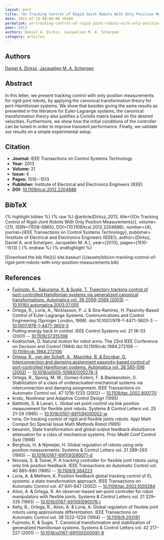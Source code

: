 ```yaml
---
layout: post
title: "On Tracking Control of Rigid-Joint Robots With Only Position Measurements"
date: 2012-07-19 00:00:00 +0100
permalink: on-tracking-control-of-rigid-joint-robots-with-only-position-measurements
year: 2013
authors: Daniel A. Dirksz, Jacquelien M. A. Scherpen
category: articles
---
```

 
## Authors
[Daniel A. Dirksz](authors/daniel-a-dirksz), [Jacquelien M. A. Scherpen](authors/jacquelien-m-a-scherpen)
 
## Abstract
In this letter, we present tracking control with only position measurements for rigid-joint robots, by applying the canonical transformation theory for port-Hamiltonian systems. We show that besides giving the same results as presented in the literature for Euler-Lagrange systems, the canonical transformation theory also justifies a Coriolis matrix based on the desired velocities. Furthermore, we show how the initial conditions of the controller can be tuned in order to improve transient performance. Finally, we validate our results on a simple experimental setup.
 
## Citation
- **Journal:** IEEE Transactions on Control Systems Technology
- **Year:** 2013
- **Volume:** 21
- **Issue:** 4
- **Pages:** 1510--1513
- **Publisher:** Institute of Electrical and Electronics Engineers (IEEE)
- **DOI:** [10.1109/tcst.2012.2204886](https://doi.org/10.1109/tcst.2012.2204886)
 
## BibTeX
{% highlight bibtex %}
{% raw %}
@article{Dirksz_2013,
  title={{On Tracking Control of Rigid-Joint Robots With Only Position Measurements}},
  volume={21},
  ISSN={1558-0865},
  DOI={10.1109/tcst.2012.2204886},
  number={4},
  journal={IEEE Transactions on Control Systems Technology},
  publisher={Institute of Electrical and Electronics Engineers (IEEE)},
  author={Dirksz, Daniel A. and Scherpen, Jacquelien M. A.},
  year={2013},
  pages={1510--1513}
}
{% endraw %}
{% endhighlight %}
 
[Download the bib file]({{ site.baseurl }}/assets/bib/on-tracking-control-of-rigid-joint-robots-with-only-position-measurements.bib)
 
## References
- [Fujimoto, K., Sakurama, K. & Sugie, T. Trajectory tracking control of port-controlled Hamiltonian systems via generalized canonical transformations. Automatica vol. 39 2059–2069 (2003)](trajectory-tracking-control-of-port-controlled-hamiltonian-systems-via-generalized-canonical-transformations) -- [10.1016/j.automatica.2003.07.005](https://doi.org/10.1016/j.automatica.2003.07.005)
- Ortega, R., Loría, A., Nicklasson, P. J. & Sira-Ramírez, H. Passivity-Based Control of Euler-Lagrange Systems. Communications and Control Engineering (Springer London, 1998). doi:10.1007/978-1-4471-3603-3 -- [10.1007/978-1-4471-3603-3](https://doi.org/10.1007/978-1-4471-3603-3)
- Putting energy back in control. IEEE Control Systems vol. 21 18–33 (2001) -- [10.1109/37.915398](https://doi.org/10.1109/37.915398)
- Koditschek, D. Natural motion for robot arms. The 23rd IEEE Conference on Decision and Control (1984) doi:10.1109/cdc.1984.272106 -- [10.1109/cdc.1984.272106](https://doi.org/10.1109/cdc.1984.272106)
- [Ortega, R., van der Schaft, A., Maschke, B. & Escobar, G. Interconnection and damping assignment passivity-based control of port-controlled Hamiltonian systems. Automatica vol. 38 585–596 (2002)](interconnection-and-damping-assignment-passivity-based-control-of-port-controlled-hamiltonian-systems) -- [10.1016/s0005-1098(01)00278-3](https://doi.org/10.1016/s0005-1098(01)00278-3)
- Ortega, R., Spong, M. W., Gomez-Estern, F. & Blankenstein, G. Stabilization of a class of underactuated mechanical systems via interconnection and damping assignment. IEEE Transactions on Automatic Control vol. 47 1218–1233 (2002) -- [10.1109/tac.2002.800770](https://doi.org/10.1109/tac.2002.800770)
- krstic, Nonlinear and Adaptive Control Design (1995)
- Battilotti, S. & Lanari, L. Global set point control via link position measurement for flexible joint robots. Systems &amp; Control Letters vol. 25 21–29 (1995) -- [10.1016/0167-6911(94)00052-w](https://doi.org/10.1016/0167-6911(94)00052-w)
- loria, On tracking control of rigid and flexible joints robots. Appl Math Comput Sci Special Issue Math Methods Robot (1995)
- besanon, State transformation and global output feedback disturbance attenuation for a class of mechanical systems. Proc Medit Conf Control Syst (1998)
- Berghuis, H. & Nijmeijer, H. Global regulation of robots using only position measurements. Systems &amp; Control Letters vol. 21 289–293 (1993) -- [10.1016/0167-6911(93)90071-d](https://doi.org/10.1016/0167-6911(93)90071-d)
- Nicosia, S. & Tomei, P. A tracking controller for flexible joint robots using only link position feedback. IEEE Transactions on Automatic Control vol. 40 885–890 (1995) -- [10.1109/9.384223](https://doi.org/10.1109/9.384223)
- Loria, A. & Melhem, K. Position feedback global tracking control of EL systems: a state transformation approach. IEEE Transactions on Automatic Control vol. 47 841–847 (2002) -- [10.1109/tac.2002.1000284](https://doi.org/10.1109/tac.2002.1000284)
- Ailon, A. & Ortega, R. An observer-based set-point controller for robot manipulators with flexible joints. Systems &amp; Control Letters vol. 21 329–335 (1993) -- [10.1016/0167-6911(93)90076-i](https://doi.org/10.1016/0167-6911(93)90076-i)
- Kelly, R., Ortega, R., Ailon, A. & Loria, A. Global regulation of flexible joint robots using approximate differentiation. IEEE Transactions on Automatic Control vol. 39 1222–1224 (1994) -- [10.1109/9.293181](https://doi.org/10.1109/9.293181)
- Fujimoto, K. & Sugie, T. Canonical transformation and stabilization of generalized Hamiltonian systems. Systems &amp; Control Letters vol. 42 217–227 (2001) -- [10.1016/s0167-6911(00)00091-8](https://doi.org/10.1016/s0167-6911(00)00091-8)

